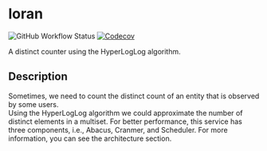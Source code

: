 # loran

![GitHub Workflow Status](https://img.shields.io/github/workflow/status/ali-a-a/loran/ci?label=ci&logo=github&style=flat-square)
[![Codecov](https://img.shields.io/codecov/c/gh/ali-a-a/loran?logo=codecov&style=flat-square)](https://codecov.io/gh/ali-a-a/loran)

A distinct counter using the HyperLogLog algorithm.

## Description

Sometimes, we need to count the distinct count of an entity that
is observed by some users. \
Using the HyperLogLog algorithm we could approximate the number of distinct elements in a multiset.
For better performance, this service has three components, i.e., Abacus, Cranmer, and Scheduler. For 
more information, you can see the architecture section.
